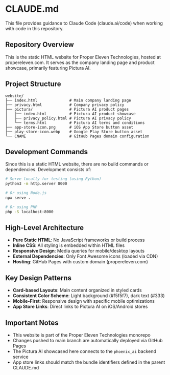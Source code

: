 # CLAUDE.md

This file provides guidance to Claude Code (claude.ai/code) when working with code in this repository.

## Repository Overview

This is the static HTML website for Proper Eleven Technologies, hosted at propereleven.com. It serves as the company landing page and product showcase, primarily featuring Pictura AI.

## Project Structure

```
website/
├── index.html              # Main company landing page
├── privacy.html            # Company privacy policy
├── pictura/                # Pictura AI product pages
│   ├── index.html          # Pictura AI product showcase
│   ├── privacy_policy.html # Pictura AI privacy policy
│   └── terms.html          # Pictura AI terms and conditions
├── app-store-icon.png      # iOS App Store button asset
├── play-store-icon.webp    # Google Play Store button asset
└── CNAME                   # GitHub Pages domain configuration
```

## Development Commands

Since this is a static HTML website, there are no build commands or dependencies. Development consists of:

```bash
# Serve locally for testing (using Python)
python3 -m http.server 8000

# Or using Node.js
npx serve .

# Or using PHP
php -S localhost:8000
```

## High-Level Architecture

- **Pure Static HTML**: No JavaScript frameworks or build process
- **Inline CSS**: All styling is embedded within HTML files
- **Responsive Design**: Media queries for mobile/desktop layouts
- **External Dependencies**: Only Font Awesome icons (loaded via CDN)
- **Hosting**: GitHub Pages with custom domain (propereleven.com)

## Key Design Patterns

- **Card-based Layouts**: Main content organized in styled cards
- **Consistent Color Scheme**: Light background (#f5f5f7), dark text (#333)
- **Mobile-First**: Responsive design with specific mobile optimizations
- **App Store Links**: Direct links to Pictura AI on iOS/Android stores

## Important Notes

- This website is part of the Proper Eleven Technologies monorepo
- Changes pushed to main branch are automatically deployed via GitHub Pages
- The Pictura AI showcased here connects to the `phoenix_ai` backend service
- App store links should match the bundle identifiers defined in the parent CLAUDE.md